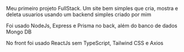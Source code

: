 Meu primeiro projeto FullStack. Um site bem simples que cria, mostra e deleta usuarios usando um backend simples criado por mim

Foi usado NodeJs, Express e Prisma no back, além do banco de dados Mongo DB

No front foi usado ReactJs sem TypeScript, Tailwind CSS e Axios
